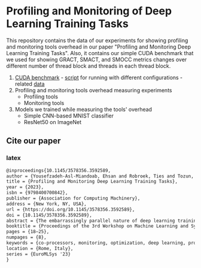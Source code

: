 # Profiling and Monitoring of Deep Learning Training Tasks
This repository contains the data of our experiments for showing profiling and monitoring tools overhead in our paper "Profiling and Monitoring Deep Learning Training Tasks". Also, it contains our simple CUDA benchmark that we used for showing GRACT, SMACT, and SMOCC metrics changes over different number of thread block and threads in each thread block.

1. [CUDA benchmark](benchmark/square.cu) - [script](benchmark/script.sh) for running with different configurations - related [data](data/01-metic_data/)
2. Profiling and monitoring tools overhead measuring experiments
    - Profiling tools
    - Monitoring tools
3. Models we trained while measuring the tools' overhead
    - Simple CNN-based MNIST classifier
    - ResNet50 on ImageNet
  
## Cite our paper

### latex
```latex
@inproceedings{10.1145/3578356.3592589,
author = {Yousefzadeh-Asl-Miandoab, Ehsan and Robroek, Ties and Tozun, Pinar},
title = {Profiling and Monitoring Deep Learning Training Tasks},
year = {2023},
isbn = {9798400700842},
publisher = {Association for Computing Machinery},
address = {New York, NY, USA},
url = {https://doi.org/10.1145/3578356.3592589},
doi = {10.1145/3578356.3592589},
abstract = {The embarrassingly parallel nature of deep learning training tasks makes CPU-GPU co-processors the primary commodity hardware for them. The computing and memory requirements of these tasks, however, do not always align well with the available GPU resources. It is, therefore, important to monitor and profile the behavior of training tasks on co-processors to understand better the requirements of different use cases. In this paper, our goal is to shed more light on the variety of tools for profiling and monitoring deep learning training tasks on server-grade NVIDIA GPUs. In addition to surveying the main characteristics of the tools, we analyze the functional limitations and overheads of each tool by using a both light and heavy training scenario. Our results show that monitoring tools like nvidia-smi and dcgm can be integrated with resource managers for online decision making thanks to their low overheads. On the other hand, one has to be careful about the set of metrics to correctly reason about the GPU utilization. When it comes to profiling, each tool has its time to shine; a framework-based or system-wide GPU profiler can first detect the frequent kernels or bottlenecks, and then, a lower-level GPU profiler can focus on particular kernels at the micro-architectural-level.},
booktitle = {Proceedings of the 3rd Workshop on Machine Learning and Systems},
pages = {18–25},
numpages = {8},
keywords = {co-processors, monitoring, optimization, deep learning, profiling},
location = {Rome, Italy},
series = {EuroMLSys '23}
}
```
